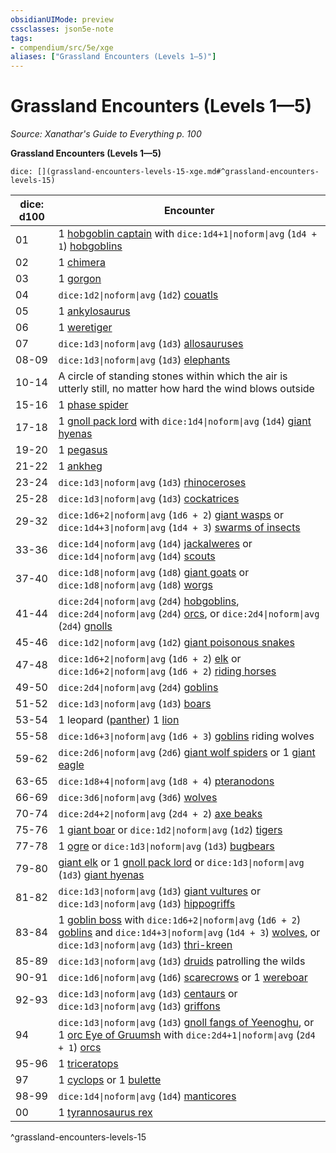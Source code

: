 ```yaml
---
obsidianUIMode: preview
cssclasses: json5e-note
tags:
- compendium/src/5e/xge
aliases: ["Grassland Encounters (Levels 1—5)"]
---
```

# Grassland Encounters (Levels 1—5)
*Source: Xanathar's Guide to Everything p. 100* 

**Grassland Encounters (Levels 1—5)**

`dice: [](grassland-encounters-levels-15-xge.md#^grassland-encounters-levels-15)`

| dice: d100 | Encounter |
|------------|-----------|
| 01 | 1 [hobgoblin captain](compendium/bestiary/humanoid/hobgoblin-captain.md) with `dice:1d4+1\|noform\|avg` (`1d4 + 1`) [hobgoblins](compendium/bestiary/humanoid/hobgoblin.md) |
| 02 | 1 [chimera](compendium/bestiary/monstrosity/chimera.md) |
| 03 | 1 [gorgon](compendium/bestiary/monstrosity/gorgon.md) |
| 04 | `dice:1d2\|noform\|avg` (`1d2`) [couatls](compendium/bestiary/celestial/couatl.md) |
| 05 | 1 [ankylosaurus](compendium/bestiary/beast/ankylosaurus.md) |
| 06 | 1 [weretiger](compendium/bestiary/humanoid/weretiger.md) |
| 07 | `dice:1d3\|noform\|avg` (`1d3`) [allosauruses](compendium/bestiary/beast/allosaurus.md) |
| 08-09 | `dice:1d3\|noform\|avg` (`1d3`) [elephants](compendium/bestiary/beast/elephant.md) |
| 10-14 | A circle of standing stones within which the air is utterly still, no matter how hard the wind blows outside |
| 15-16 | 1 [phase spider](compendium/bestiary/monstrosity/phase-spider.md) |
| 17-18 | 1 [gnoll pack lord](compendium/bestiary/humanoid/gnoll-pack-lord.md) with `dice:1d4\|noform\|avg` (`1d4`) [giant hyenas](compendium/bestiary/beast/giant-hyena.md) |
| 19-20 | 1 [pegasus](compendium/bestiary/celestial/pegasus.md) |
| 21-22 | 1 [ankheg](compendium/bestiary/monstrosity/ankheg.md) |
| 23-24 | `dice:1d3\|noform\|avg` (`1d3`) [rhinoceroses](compendium/bestiary/beast/rhinoceros.md) |
| 25-28 | `dice:1d3\|noform\|avg` (`1d3`) [cockatrices](compendium/bestiary/monstrosity/cockatrice.md) |
| 29-32 | `dice:1d6+2\|noform\|avg` (`1d6 + 2`) [giant wasps](compendium/bestiary/beast/giant-wasp.md) or `dice:1d4+3\|noform\|avg` (`1d4 + 3`) [swarms of insects](compendium/bestiary/beast/swarm-of-insects.md) |
| 33-36 | `dice:1d4\|noform\|avg` (`1d4`) [jackalweres](compendium/bestiary/humanoid/jackalwere.md) or `dice:1d4\|noform\|avg` (`1d4`) [scouts](compendium/bestiary/humanoid/scout.md) |
| 37-40 | `dice:1d8\|noform\|avg` (`1d8`) [giant goats](compendium/bestiary/beast/giant-goat.md) or `dice:1d8\|noform\|avg` (`1d8`) [worgs](compendium/bestiary/monstrosity/worg.md) |
| 41-44 | `dice:2d4\|noform\|avg` (`2d4`) [hobgoblins](compendium/bestiary/humanoid/hobgoblin.md), `dice:2d4\|noform\|avg` (`2d4`) [orcs](compendium/bestiary/humanoid/orc.md), or `dice:2d4\|noform\|avg` (`2d4`) [gnolls](compendium/bestiary/humanoid/gnoll.md) |
| 45-46 | `dice:1d2\|noform\|avg` (`1d2`) [giant poisonous snakes](compendium/bestiary/beast/giant-poisonous-snake.md) |
| 47-48 | `dice:1d6+2\|noform\|avg` (`1d6 + 2`) [elk](compendium/bestiary/beast/elk.md) or `dice:1d6+2\|noform\|avg` (`1d6 + 2`) [riding horses](compendium/bestiary/beast/riding-horse.md) |
| 49-50 | `dice:2d4\|noform\|avg` (`2d4`) [goblins](compendium/bestiary/humanoid/goblin.md) |
| 51-52 | `dice:1d3\|noform\|avg` (`1d3`) [boars](compendium/bestiary/beast/boar.md) |
| 53-54 | 1 leopard ([panther](compendium/bestiary/beast/panther.md)) 1 [lion](compendium/bestiary/beast/lion.md) |
| 55-58 | `dice:1d6+3\|noform\|avg` (`1d6 + 3`) [goblins](compendium/bestiary/humanoid/goblin.md) riding wolves |
| 59-62 | `dice:2d6\|noform\|avg` (`2d6`) [giant wolf spiders](compendium/bestiary/beast/giant-wolf-spider.md) or 1 [giant eagle](compendium/bestiary/beast/giant-eagle.md) |
| 63-65 | `dice:1d8+4\|noform\|avg` (`1d8 + 4`) [pteranodons](compendium/bestiary/beast/pteranodon.md) |
| 66-69 | `dice:3d6\|noform\|avg` (`3d6`) [wolves](compendium/bestiary/beast/wolf.md) |
| 70-74 | `dice:2d4+2\|noform\|avg` (`2d4 + 2`) [axe beaks](compendium/bestiary/beast/axe-beak.md) |
| 75-76 | 1 [giant boar](compendium/bestiary/beast/giant-boar.md) or `dice:1d2\|noform\|avg` (`1d2`) [tigers](compendium/bestiary/beast/tiger.md) |
| 77-78 | 1 [ogre](compendium/bestiary/giant/ogre.md) or `dice:1d3\|noform\|avg` (`1d3`) [bugbears](compendium/bestiary/humanoid/bugbear.md) |
| 79-80 | [giant elk](compendium/bestiary/beast/giant-elk.md) or 1 [gnoll pack lord](compendium/bestiary/humanoid/gnoll-pack-lord.md) or `dice:1d3\|noform\|avg` (`1d3`) [giant hyenas](compendium/bestiary/beast/giant-hyena.md) |
| 81-82 | `dice:1d3\|noform\|avg` (`1d3`) [giant vultures](compendium/bestiary/beast/giant-vulture.md) or `dice:1d3\|noform\|avg` (`1d3`) [hippogriffs](compendium/bestiary/monstrosity/hippogriff.md) |
| 83-84 | 1 [goblin boss](compendium/bestiary/humanoid/goblin-boss.md) with `dice:1d6+2\|noform\|avg` (`1d6 + 2`) [goblins](compendium/bestiary/humanoid/goblin.md) and `dice:1d4+3\|noform\|avg` (`1d4 + 3`) [wolves](compendium/bestiary/beast/wolf.md), or `dice:1d3\|noform\|avg` (`1d3`) [thri-kreen](compendium/bestiary/humanoid/thri-kreen.md) |
| 85-89 | `dice:1d3\|noform\|avg` (`1d3`) [druids](compendium/bestiary/humanoid/druid.md) patrolling the wilds |
| 90-91 | `dice:1d6\|noform\|avg` (`1d6`) [scarecrows](compendium/bestiary/construct/scarecrow.md) or 1 [wereboar](compendium/bestiary/humanoid/wereboar.md) |
| 92-93 | `dice:1d3\|noform\|avg` (`1d3`) [centaurs](compendium/bestiary/monstrosity/centaur.md) or `dice:1d3\|noform\|avg` (`1d3`) [griffons](compendium/bestiary/monstrosity/griffon.md) |
| 94 | `dice:1d3\|noform\|avg` (`1d3`) [gnoll fangs of Yeenoghu](compendium/bestiary/fiend/gnoll-fang-of-yeenoghu.md), or 1 [orc Eye of Gruumsh](compendium/bestiary/humanoid/orc-eye-of-gruumsh.md) with `dice:2d4+1\|noform\|avg` (`2d4 + 1`) [orcs](compendium/bestiary/humanoid/orc.md) |
| 95-96 | 1 [triceratops](compendium/bestiary/beast/triceratops.md) |
| 97 | 1 [cyclops](compendium/bestiary/giant/cyclops.md) or 1 [bulette](compendium/bestiary/monstrosity/bulette.md) |
| 98-99 | `dice:1d4\|noform\|avg` (`1d4`) [manticores](compendium/bestiary/monstrosity/manticore.md) |
| 00 | 1 [tyrannosaurus rex](compendium/bestiary/beast/tyrannosaurus-rex.md) |
^grassland-encounters-levels-15